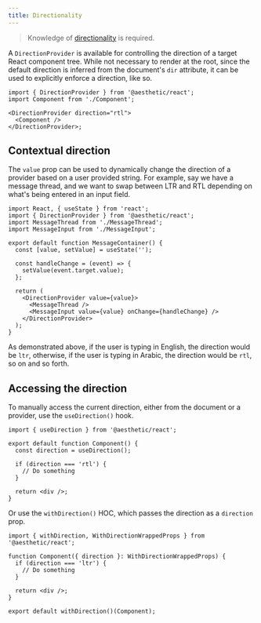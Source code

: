 ```yaml
---
title: Directionality
---
```


> Knowledge of [directionality](../../dev/css-in-js/direction.md) is required.

A `DirectionProvider` is available for controlling the direction of a target React component tree.
While not necessary to render at the root, since the default direction is inferred from the
document's `dir` attribute, it can be used to explicitly enforce a direction, like so.

```tsx
import { DirectionProvider } from '@aesthetic/react';
import Component from './Component';

<DirectionProvider direction="rtl">
  <Component />
</DirectionProvider>;
```

## Contextual direction

The `value` prop can be used to dynamically change the direction of a provider based on a user
provided string. For example, say we have a message thread, and we want to swap between LTR and RTL
depending on what's being entered in an input field.

```tsx
import React, { useState } from 'react';
import { DirectionProvider } from '@aesthetic/react';
import MessageThread from './MessageThread';
import MessageInput from './MessageInput';

export default function MessageContainer() {
  const [value, setValue] = useState('');

  const handleChange = (event) => {
    setValue(event.target.value);
  };

  return (
    <DirectionProvider value={value}>
      <MessageThread />
      <MessageInput value={value} onChange={handleChange} />
    </DirectionProvider>
  );
}
```

As demonstrated above, if the user is typing in English, the direction would be `ltr`, otherwise, if
the user is typing in Arabic, the direction would be `rtl`, so on and so forth.

## Accessing the direction

To manually access the current direction, either from the document or a provider, use the
`useDirection()` hook.

```tsx {4,6}
import { useDirection } from '@aesthetic/react';

export default function Component() {
  const direction = useDirection();

  if (direction === 'rtl') {
    // Do something
  }

  return <div />;
}
```

Or use the `withDirection()` HOC, which passes the direction as a `direction` prop.

```tsx {3,4,11}
import { withDirection, WithDirectionWrappedProps } from '@aesthetic/react';

function Component({ direction }: WithDirectionWrappedProps) {
  if (direction === 'ltr') {
    // Do something
  }

  return <div />;
}

export default withDirection()(Component);
```
